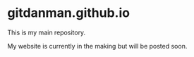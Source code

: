 # gitdanman.github.io
This is my main repository.

My website is currently in the making but will be posted soon.
